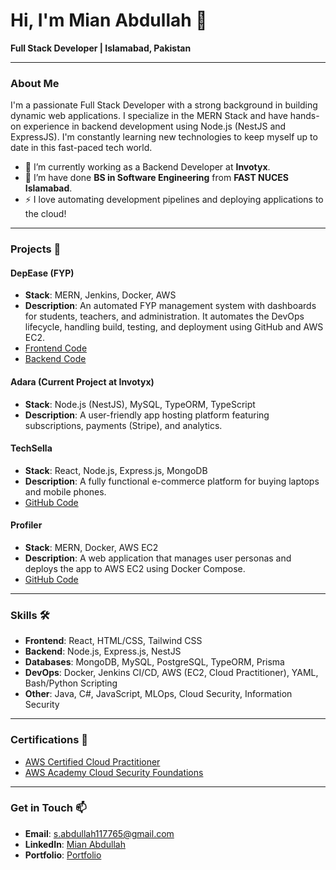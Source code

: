 # Hi, I'm Mian Abdullah 👋

**Full Stack Developer | Islamabad, Pakistan**

---

### About Me

I'm a passionate Full Stack Developer with a strong background in building dynamic web applications. I specialize in the MERN Stack and have hands-on experience in backend development using Node.js (NestJS and ExpressJS). I'm constantly learning new technologies to keep myself up to date in this fast-paced tech world.

- 🔭 I’m currently working as a Backend Developer at **Invotyx**.
- 🌱 I’m have done  **BS in Software Engineering** from **FAST NUCES Islamabad**.
- ⚡ I love automating development pipelines and deploying applications to the cloud!

---

### Projects 🚀

#### DepEase (FYP)
- **Stack**: MERN, Jenkins, Docker, AWS
- **Description**: An automated FYP management system with dashboards for students, teachers, and administration. It automates the DevOps lifecycle, handling build, testing, and deployment using GitHub and AWS EC2.
- [Frontend Code](https://github.com/hamza442-ali/Frontend_DepEase.git)
- [Backend Code](https://github.com/hamza442-ali/backend_DepEase.git)

#### Adara (Current Project at Invotyx)
- **Stack**: Node.js (NestJS), MySQL, TypeORM, TypeScript
- **Description**: A user-friendly app hosting platform featuring subscriptions, payments (Stripe), and analytics.

#### TechSella
- **Stack**: React, Node.js, Express.js, MongoDB
- **Description**: A fully functional e-commerce platform for buying laptops and mobile phones.
- [GitHub Code](https://github.com/abdullah117765/Ecommerce.git)

#### Profiler
- **Stack**: MERN, Docker, AWS EC2
- **Description**: A web application that manages user personas and deploys the app to AWS EC2 using Docker Compose.
- [GitHub Code](https://github.com/abdullah117765/SCD_Project.git)

---

### Skills 🛠️
- **Frontend**: React, HTML/CSS, Tailwind CSS
- **Backend**: Node.js, Express.js, NestJS
- **Databases**: MongoDB, MySQL, PostgreSQL, TypeORM, Prisma
- **DevOps**: Docker, Jenkins CI/CD, AWS (EC2, Cloud Practitioner), YAML, Bash/Python Scripting
- **Other**: Java, C#, JavaScript, MLOps, Cloud Security, Information Security

---

### Certifications 📜
- [AWS Certified Cloud Practitioner](https://www.credly.com/badges/6c78e570-9707-4c1e-b8c2-7ae344d85b4e/public_url)
- [AWS Academy Cloud Security Foundations](https://www.credly.com/badges/60aeef79-abd2-4b68-821c-aca9adfd1de2/linked_in_profile)

---

### Get in Touch 📫
- **Email**: [s.abdullah117765@gmail.com](mailto:s.abdullah117765@gmail.com)
- **LinkedIn**: [Mian Abdullah](https://www.linkedin.com/in/mian-abdullah-6b2661221/)
- **Portfolio**: [Portfolio](https://main--portfolio-abdullah37405.netlify.app/)
